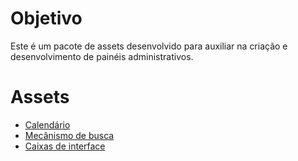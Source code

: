# Objetivo

Este é um pacote de assets desenvolvido para auxiliar na criação e desenvolvimento de painéis administrativos.

# Assets

* [Calendário](docs/calendario.md)
* [Mecânismo de busca](docs/busca.md)
* [Caixas de interface](docs/caixa.md)